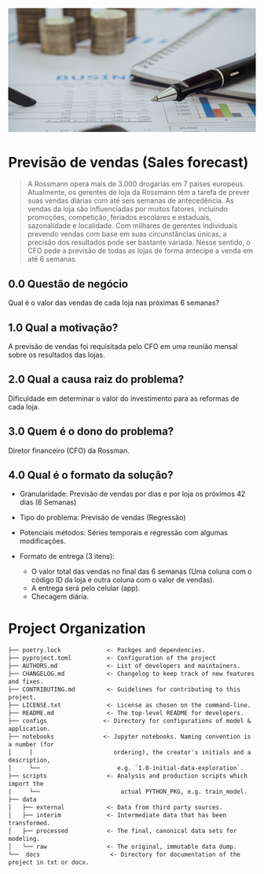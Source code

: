 ![Screenshot](docs/capa.png)
---
# Previsão de vendas (Sales forecast)

> A Rossmann opera mais de 3.000 drogarias em 7 países europeus. Atualmente, os gerentes de loja da Rossmann têm a tarefa de prever suas vendas diárias com até seis semanas de antecedência. As vendas da loja são influenciadas por muitos fatores, incluindo promoções, competição, feriados escolares e estaduais, sazonalidade e localidade. Com milhares de gerentes individuais prevendo vendas com base em suas circunstâncias únicas, a precisão dos resultados pode ser bastante variada. Nesse sentido, o CFO pede a previsão de todas as lojas de forma antecipe a venda em até 6 semanas.

## 0.0 Questão de negócio
Qual é o valor das vendas de cada loja nas próximas 6 semanas?

## 1.0 Qual a motivação?
A previsão de vendas foi requisitada pelo CFO em uma reunião mensal sobre os resultados das lojas.

## 2.0 Qual a causa raiz do problema?
Dificuldade em determinar o valor do investimento para as reformas de cada loja.

## 3.0 Quem é o dono do problema?
Diretor financeiro (CFO) da Rossman.

## 4.0 Qual é o formato da solução?
* Granularidade: Previsão de vendas por dias e por loja os próximos 42 dias (6 Semanas)

* Tipo do problema: Previsão de vendas (Regressão)

* Potenciais métodos: Séries temporais e regressão com algumas modificações.

* Formato de entrega (3 itens):
    - O valor total das vendas no final das 6 semanas (Uma coluna com o código ID da loja e outra coluna com o valor de vendas).
    - A entrega será pelo celular (app).
    - Checagem diária.


# Project Organization

```
├── poetry.lock             <- Packges and dependencies.
├── pyproject.toml          <- Configuration of the project
├── AUTHORS.md              <- List of developers and maintainers.
├── CHANGELOG.md            <- Changelog to keep track of new features and fixes.
├── CONTRIBUTING.md         <- Guidelines for contributing to this project.
├── LICENSE.txt             <- License as chosen on the command-line.
├── README.md               <- The top-level README for developers.
├── configs                <- Directory for configurations of model & application.
├── notebooks              <- Jupyter notebooks. Naming convention is a number (for
│     |                       ordering), the creator's initials and a description,
│     └──                      e.g. `1.0-initial-data-exploration`.
├── scripts                 <- Analysis and production scripts which import the
|     └──                       actual PYTHON_PKG, e.g. train_model.
├── data
│   ├── external            <- Data from third party sources.
│   ├── interim             <- Intermediate data that has been transformed.
│   ├── processed           <- The final, canonical data sets for modeling.
│   └── raw                 <- The original, immutable data dump.
└──  docs                    <- Directory for documentation of the project in txt or docx.


```
